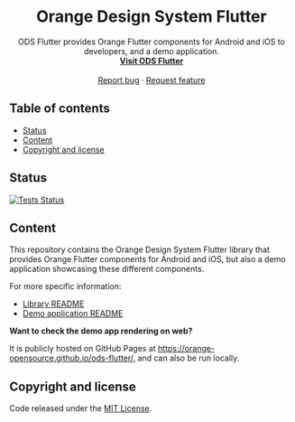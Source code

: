 <h1 align="center">Orange Design System Flutter</h1>

<p align="center">
  ODS Flutter provides Orange Flutter components for Android and iOS to developers, and a demo application.
  <br>
  <a href="https://orange-opensource.github.io/ods-flutter"><strong>Visit ODS Flutter</strong></a>
  <br>
  <br>
  <a href="https://github.com/Orange-OpenSource/ods-flutter/issues/new?assignees=B3nz01d&labels=%F0%9F%90%9E%20bug%2C%F0%9F%94%8D%20triage&template=bug_report.yml&title=[Bug]%3A+Bug+Summary">Report bug</a>
  ·
  <a href="https://github.com/Orange-OpenSource/ods-flutter/issues/new?assignees=B3nz01d&labels=feature%2C%F0%9F%94%8D%20triage&template=feature_request.yml&title=[feature]%3A+">Request feature</a>
</p>

## Table of contents

- [Status](#status)
- [Content](#content)
- [Copyright and license](#copyright-and-license)

## Status

[![Tests Status](https://img.shields.io/github/actions/workflow/status/Orange-OpenSource/ods-flutter/tests.yml?branch=main&label=Flutter%20Tests&logo=github)](https://github.com/Orange-OpenSource/ods-flutter/actions/workflows/tests.yml?query=branch%3Amain)

## Content

This repository contains the Orange Design System Flutter library that provides Orange Flutter components for Android and iOS, but also a demo application showcasing these different components.

For more specific information:
* [Library README](https://github.com/Orange-OpenSource/ods-flutter/blob/main/lib/README.md)
* [Demo application README](https://github.com/Orange-OpenSource/ods-flutter/blob/main/app/README.md)

**Want to check the demo app rendering on web?**

It is publicly hosted on GitHub Pages at https://orange-opensource.github.io/ods-flutter/, and can also be run locally.

## Copyright and license

Code released under the [MIT License](https://github.com/Orange-OpenSource/ods-flutter/blob/main/LICENSE).
